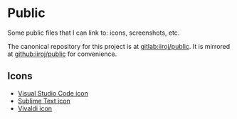 # Public

Some public files that I can link to: icons, screenshots, etc.

The canonical repository for this project is at [gitlab:iiroj/public](https://gitlab.com/iiroj/public). It is mirrored at [github:iiroj/public](https://github.com/iiroj/public) for convenience.

## Icons

* [Visual Studio Code icon](./Visual%20Studio%20Code%20icon)
* [Sublime Text icon](./Sublime%20Text%20icon)
* [Vivaldi icon](./Vivaldi%20icon)
